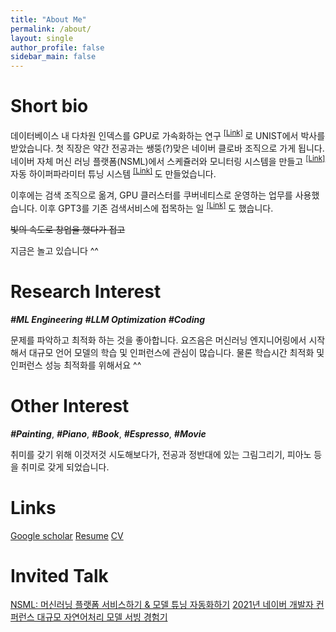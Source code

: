 ```yaml
---
title: "About Me"
permalink: /about/
layout: single
author_profile: false
sidebar_main: false
---
```



# Short bio
데이터베이스 내 다차원 인덱스를 GPU로 가속화하는 연구 <sup> [[Link]](https://scholarworks.unist.ac.kr/handle/201301/22497) </sup> 로 UNIST에서 박사를 받았습니다. 첫 직장은  약간 전공과는 쌩뚱(?)맞은 네이버 클로바 조직으로 가게 됩니다. 네이버 자체 머신 러닝 플랫폼(NSML)에서 스케쥴러와 모니터링 시스템을 만들고 <sup> [[Link]](https://deview.kr/2018/schedule/240) </sup> 자동 하이퍼파라미터 튜닝 시스템 <sup> [[Link]](https://arxiv.org/abs/1810.03527) </sup> 도 만들었습니다.

이후에는 검색 조직으로 옮겨, GPU 클러스터를 쿠버네티스로 운영하는 업무를 사용했습니다. 이후 GPT3를 기존 검색서비스에 접목하는 일 <sup> [[Link]](https://deview.kr/2021/sessions/439) </sup> 도 했습니다.

~~빛의 속도로 창업을 했다가 접고~~

지금은 놀고 있습니다 ^^

# Research Interest

**_#ML Engineering_**
**_#LLM Optimization_**
**_#Coding_**

문제를 파악하고 최적화 하는 것을 좋아합니다. 요즈음은 머신러닝 엔지니어링에서 시작해서 대규모 언어 모델의 학습 및 인퍼런스에 관심이 많습니다. 물론 학습시간 최적화 및 인퍼런스 성능 최적화를 위해서요 ^^

# Other Interest

**_#Painting_**, **_#Piano_**, **_#Book_**, **_#Espresso_**, **_#Movie_**

취미를 갖기 위해 이것저것 시도해보다가, 전공과 정반대에 있는 그림그리기, 피아노 등을 취미로 갖게 되었습니다.

# Links

[Google scholar](https://scholar.google.com/citations?user=IY2b0coAAAAJ&hl=ko)
[Resume]()
[CV]()


# Invited Talk

[NSML: 머신러닝 플랫폼 서비스하기 & 모델 튜닝 자동화하기](https://deview.kr/2018/schedule/240)
[2021년 네이버 개발자 컨퍼런스 대규모 자연어처리 모델 서빙 경험기](https://deview.kr/2021/sessions/439)